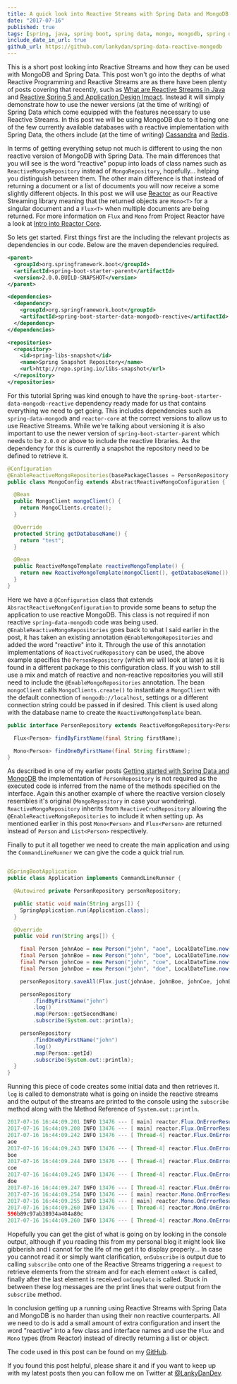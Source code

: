 ```yaml
---
title: A quick look into Reactive Streams with Spring Data and MongoDB
date: "2017-07-16"
published: true
tags: [spring, java, spring boot, spring data, mongo, mongodb, spring data mongodb]
include_date_in_url: true
github_url: https://github.com/lankydan/spring-data-reactive-mongodb
---
```


This is a short post looking into Reactive Streams and how they can be used with MongoDB and Spring Data. This post won't go into the depths of what Reactive Programming and Reactive Streams are as there have been plenty of posts covering that recently, such as [What are Reactive Streams in Java](https://dzone.com/articles/what-are-reactive-streams-in-java) and [Reactive Spring 5 and Application Design Impact](https://dzone.com/articles/reactive-spring-5-and-application-design-impact). Instead it will simply demonstrate how to use the newer versions (at the time of writing) of Spring Data which come equipped with the features necessary to use Reactive Streams. In this post we will be using MongoDB due to it being one of the few currently available databases with a reactive implementation with Spring Data, the others include (at the time of writing) [Cassandra](https://github.com/spring-projects/spring-data-examples/tree/master/cassandra/reactive) and [Redis](https://github.com/spring-projects/spring-data-examples/tree/master/redis/reactive).

In terms of getting everything setup not much is different to using the non reactive version of MongoDB with Spring Data. The main differences that you will see is the word "reactive" popup into loads of class names such as `ReactiveMongoRepository` instead of `MongoRepository`, hopefully... helping you distinguish between them. The other main difference is that instead of returning a document or a list of documents you will now receive a some slightly different objects. In this post we will use [Reactor](https://projectreactor.io/) as our Reactive Streaming library meaning that the returned objects are `Mono<T>` for a singular document and a `Flux<T>` when multiple documents are being returned. For more information on `Flux` and `Mono` from Project Reactor have a look at [Intro into Reactor Core](http://www.baeldung.com/reactor-core).

So lets get started. First things first are the including the relevant projects as dependencies in our code. Below are the maven dependencies required.

```xml
<parent>
  <groupId>org.springframework.boot</groupId>
  <artifactId>spring-boot-starter-parent</artifactId>
  <version>2.0.0.BUILD-SNAPSHOT</version>
</parent>

<dependencies>
  <dependency>
    <groupId>org.springframework.boot</groupId>
    <artifactId>spring-boot-starter-data-mongodb-reactive</artifactId>
  </dependency>
</dependencies>

<repositories>
  <repository>
    <id>spring-libs-snapshot</id>
    <name>Spring Snapshot Repository</name>
    <url>http://repo.spring.io/libs-snapshot</url>
  </repository>
</repositories>
```

For this tutorial Spring was kind enough to have the `spring-boot-starter-data-mongodb-reactive` dependency ready made for us that contains everything we need to get going. This includes dependencies such as `spring-data-mongodb` and `reactor-core` at the correct versions to allow us to use Reactive Streams. While we're talking about versioning it is also important to use the newer version of `spring-boot-starter-parent` which needs to be `2.0.0` or above to include the reactive libraries. As the dependency for this is currently a snapshot the repository need to be defined to retrieve it.

```java
@Configuration
@EnableReactiveMongoRepositories(basePackageClasses = PersonRepository.class)
public class MongoConfig extends AbstractReactiveMongoConfiguration {

  @Bean
  public MongoClient mongoClient() {
    return MongoClients.create();
  }

  @Override
  protected String getDatabaseName() {
    return "test";
  }

  @Bean
  public ReactiveMongoTemplate reactiveMongoTemplate() {
    return new ReactiveMongoTemplate(mongoClient(), getDatabaseName());
  }
}
```

Here we have a `@Configuration` class that extends `AbsractReactiveMongoConfiguration` to provide some beans to setup the application to use reactive MongoDB. This class is not required if non reactive `spring-data-mongodb` code was being used. `@EnableReactiveMongoRepositories` goes back to what I said earlier in the post, it has taken an existing annotation `@EnableMongoRepositories` and added the word "reactive" into it. Through the use of this annotation implementations of `ReactiveCrudRepository` can be used, the above example specifies the `PersonRepository` (which we will look at later) as it is found in a different package to this configuration class. If you wish to still use a mix and match of reactive and non-reactive repositories you will still need to include the `@EnableMongoRepositories` annotation. The bean `mongoClient` calls `MongoClients.create()` to instantiate a `MongoClient` with the default connection of `mongodb://localhost`, settings or a different connection string could be passed in if desired. This client is used along with the database name to create the `ReactiveMongoTemplate` bean.

```java
public interface PersonRepository extends ReactiveMongoRepository<Person, String> {

  Flux<Person> findByFirstName(final String firstName);

  Mono<Person> findOneByFirstName(final String firstName);
}
```

As described in one of my earlier posts [Getting started with Spring Data and MongoDB](https://lankydan.dev/2017/05/20/getting-started-with-spring-data-and-mongodb/) the implementation of `PersonRepository` is not required as the executed code is inferred from the name of the methods specified on the interface. Again this another example of where the reactive version closely resembles it's original (`MongoRepository` in case your wondering). `ReactiveMongoRepository` inherits from `ReactiveCrudRepository` allowing the `@EnableReactiveMongoRepositories` to include it when setting up. As mentioned earlier in this post `Mono<Person>` and `Flux<Person>` are returned instead of `Person` and `List<Person>` respectively.

Finally to put it all together we need to create the main application and using the `CommandLineRunner` we can give the code a quick trial run.

```java

@SpringBootApplication
public class Application implements CommandLineRunner {

  @Autowired private PersonRepository personRepository;

  public static void main(String args[]) {
    SpringApplication.run(Application.class);
  }

  @Override
  public void run(String args[]) {

    final Person johnAoe = new Person("john", "aoe", LocalDateTime.now(), "loser", 0);
    final Person johnBoe = new Person("john", "boe", LocalDateTime.now(), "a bit of a loser", 10);
    final Person johnCoe = new Person("john", "coe", LocalDateTime.now(), "average", 100);
    final Person johnDoe = new Person("john", "doe", LocalDateTime.now(), "winner", 1000);

    personRepository.saveAll(Flux.just(johnAoe, johnBoe, johnCoe, johnDoe)).subscribe();

    personRepository
        .findByFirstName("john")
        .log()
        .map(Person::getSecondName)
        .subscribe(System.out::println);

    personRepository
        .findOneByFirstName("john")
        .log()
        .map(Person::getId)
        .subscribe(System.out::println);
  }
}
```

Running this piece of code creates some initial data and then retrieves it. `log` is called to demonstrate what is going on inside the reactive streams and the output of the streams are printed to the console using the `subscribe` method along with the Method Reference of `System.out::println`.

```java
2017-07-16 16:44:09.201 INFO 13476 --- [ main] reactor.Flux.OnErrorResume.1 : onSubscribe(FluxOnErrorResume.ResumeSubscriber)
2017-07-16 16:44:09.208 INFO 13476 --- [ main] reactor.Flux.OnErrorResume.1 : request(unbounded)
2017-07-16 16:44:09.242 INFO 13476 --- [ Thread-4] reactor.Flux.OnErrorResume.1 : onNext(Person(firstName=john, secondName=aoe, profession=loser, salary=0))
aoe
2017-07-16 16:44:09.243 INFO 13476 --- [ Thread-4] reactor.Flux.OnErrorResume.1 : onNext(Person(firstName=john, secondName=boe, profession=a bit of a loser, salary=10))
boe
2017-07-16 16:44:09.244 INFO 13476 --- [ Thread-4] reactor.Flux.OnErrorResume.1 : onNext(Person(firstName=john, secondName=coe, profession=average, salary=100))
coe
2017-07-16 16:44:09.245 INFO 13476 --- [ Thread-4] reactor.Flux.OnErrorResume.1 : onNext(Person(firstName=john, secondName=doe, profession=winner, salary=1000))
doe
2017-07-16 16:44:09.247 INFO 13476 --- [ Thread-4] reactor.Flux.OnErrorResume.1 : onComplete()
2017-07-16 16:44:09.254 INFO 13476 --- [ main] reactor.Mono.OnErrorResume.2 : onSubscribe(FluxOnErrorResume.ResumeSubscriber)
2017-07-16 16:44:09.255 INFO 13476 --- [ main] reactor.Mono.OnErrorResume.2 : request(unbounded)
2017-07-16 16:44:09.260 INFO 13476 --- [ Thread-4] reactor.Mono.OnErrorResume.2 : onNext(Person(firstName=john, secondName=aoe, profession=loser, salary=0))
596b89c97ab38934a404a80c
2017-07-16 16:44:09.260 INFO 13476 --- [ Thread-4] reactor.Mono.OnErrorResume.2 : onComplete()
```

Hopefully you can get the gist of what is going on by looking in the console output, although if you reading this from my personal blog it might look like gibberish and I cannot for the life of me get it to display properly... In case you cannot read it or simply want clarification, `onSubscribe` is output due to calling `subscribe` onto one of the Reactive Streams triggering a `request` to retrieve elements from the stream and for each element `onNext` is called, finally after the last element is received `onComplete` is called. Stuck in between these log messages are the print lines that were output from the `subscribe` method.

In conclusion getting up a running using Reactive Streams with Spring Data and MongoDB is no harder than using their non reactive counterparts. All we need to do is add a small amount of extra configuration and insert the word "reactive" into a few class and interface names and use the `Flux` and `Mono` types (from Reactor) instead of directly returning a list or object.

The code used in this post can be found on my [GitHub](https://github.com/lankydan/spring-data-reactive-mongodb).

If you found this post helpful, please share it and if you want to keep up with my latest posts then you can follow me on Twitter at [@LankyDanDev](https://twitter.com/LankyDanDev).
